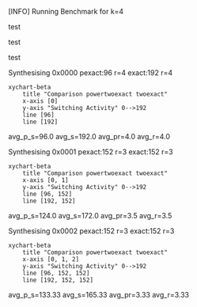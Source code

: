 [INFO] Running Benchmark for k=4

test

test

test

Synthesising 0x0000 pexact:96 r=4 exact:192 r=4

```mermaid
xychart-beta
    title "Comparison powertwoexact twoexact"
    x-axis [0]
    y-axis "Switching Activity" 0-->192
    line [96]
    line [192]
```
 avg_p_s=96.0 avg_s=192.0 avg_pr=4.0 avg_r=4.0

Synthesising 0x0001 pexact:152 r=3 exact:152 r=3

```mermaid
xychart-beta
    title "Comparison powertwoexact twoexact"
    x-axis [0, 1]
    y-axis "Switching Activity" 0-->192
    line [96, 152]
    line [192, 152]
```
 avg_p_s=124.0 avg_s=172.0 avg_pr=3.5 avg_r=3.5

Synthesising 0x0002 pexact:152 r=3 exact:152 r=3

```mermaid
xychart-beta
    title "Comparison powertwoexact twoexact"
    x-axis [0, 1, 2]
    y-axis "Switching Activity" 0-->192
    line [96, 152, 152]
    line [192, 152, 152]
```
 avg_p_s=133.33 avg_s=165.33 avg_pr=3.33 avg_r=3.33

